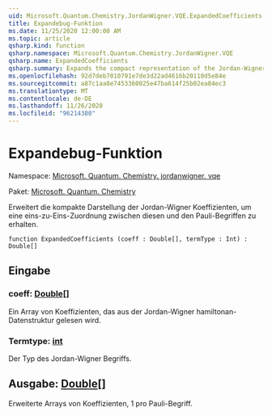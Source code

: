 ```yaml
---
uid: Microsoft.Quantum.Chemistry.JordanWigner.VQE.ExpandedCoefficients
title: Expandebug-Funktion
ms.date: 11/25/2020 12:00:00 AM
ms.topic: article
qsharp.kind: function
qsharp.namespace: Microsoft.Quantum.Chemistry.JordanWigner.VQE
qsharp.name: ExpandedCoefficients
qsharp.summary: Expands the compact representation of the Jordan-Wigner coefficients in order to obtain a one-to-one mapping between these and Pauli terms.
ms.openlocfilehash: 92d7deb7010791e7de3d22ad4616b20110d5e84e
ms.sourcegitcommit: a87c1aa8e7453360025e47ba614f25b02ea84ec3
ms.translationtype: MT
ms.contentlocale: de-DE
ms.lasthandoff: 11/26/2020
ms.locfileid: "96214380"
---
```

# <a name="expandedcoefficients-function"></a>Expandebug-Funktion

Namespace: [Microsoft. Quantum. Chemistry. jordanwigner. vqe](xref:Microsoft.Quantum.Chemistry.JordanWigner.VQE)

Paket: [Microsoft. Quantum. Chemistry](https://nuget.org/packages/Microsoft.Quantum.Chemistry)


Erweitert die kompakte Darstellung der Jordan-Wigner Koeffizienten, um eine eins-zu-Eins-Zuordnung zwischen diesen und den Pauli-Begriffen zu erhalten.

```qsharp
function ExpandedCoefficients (coeff : Double[], termType : Int) : Double[]
```


## <a name="input"></a>Eingabe

### <a name="coeff--double"></a>coeff: [Double](xref:microsoft.quantum.lang-ref.double)[]

Ein Array von Koeffizienten, das aus der Jordan-Wigner hamiltonan-Datenstruktur gelesen wird.


### <a name="termtype--int"></a>Termtype: [int](xref:microsoft.quantum.lang-ref.int)

Der Typ des Jordan-Wigner Begriffs.



## <a name="output--double"></a>Ausgabe: [Double](xref:microsoft.quantum.lang-ref.double)[]

Erweiterte Arrays von Koeffizienten, 1 pro Pauli-Begriff.